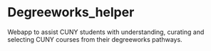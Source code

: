 # Degreeworks_helper
 Webapp to assist CUNY students with understanding, curating and selecting CUNY courses from their degreeworks pathways.
